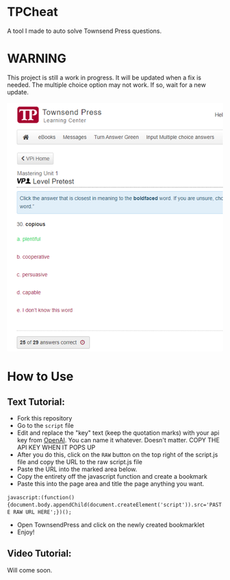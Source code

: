 # TPCheat
A tool I made to auto solve Townsend Press questions.

# WARNING
This project is still a work in progress. It will be updated when a fix is needed. The multiple choice option may not work. If so, wait for a new update.
</br>
</br>
![Screenshot](ss.png)

# How to Use
## Text Tutorial:
* Fork this repository
* Go to the `script` file
* Edit and replace the "key" text (keep the quotation marks) with your api key from [OpenAI](https://platform.openai.com/account/api-keys). You can name it whatever. Doesn't matter. COPY THE API KEY WHEN IT POPS UP
* After you do this, click on the `RAW` button on the top right of the script.js file and copy the URL to the raw script.js file
* Paste the URL into the marked area below.
* Copy the entirety off the javascript function and create a bookmark
* Paste this into the page area and title the page anything you want.

```javascript:(function(){document.body.appendChild(document.createElement('script')).src='PASTE RAW URL HERE';})();```

* Open TownsendPress and click on the newly created bookmarklet
* Enjoy!

## Video Tutorial:
Will come soon.
